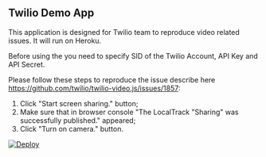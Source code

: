 Twilio Demo App
------------------

This application is designed for Twilio team to reproduce video related issues. It will run on Heroku.

Before using the you need to specify SID of the Twilio Account, API Key and API Secret.

Please follow these steps to reproduce the issue describe here https://github.com/twilio/twilio-video.js/issues/1857:
1. Click "Start screen sharing." button;
2. Make sure that in browser console "The LocalTrack "Sharing" was successfully published." appeared;
3. Click "Turn on camera." button.

<a href="https://heroku.com/deploy">
  <img src="https://www.herokucdn.com/deploy/button.svg" alt="Deploy">
</a>
